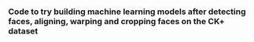 ### Code to try building machine learning models after detecting faces, aligning, warping and cropping faces on the CK+ dataset 
